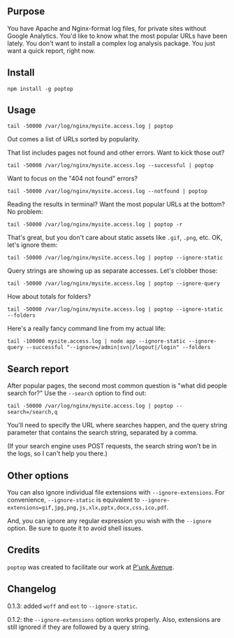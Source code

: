 ## Purpose

You have Apache and Nginx-format log files, for private sites without Google Analytics. You'd like to know what the most popular URLs have been lately. You don't want to install a complex log analysis package. You just want a quick report, right now.

## Install

```
npm install -g poptop
```

## Usage

```
tail -50000 /var/log/nginx/mysite.access.log | poptop
```

Out comes a list of URLs sorted by popularity.

That list includes pages not found and other errors. Want to kick those out?

```
tail -50000 /var/log/nginx/mysite.access.log --successful | poptop
```

Want to focus on the "404 not found" errors?

```
tail -50000 /var/log/nginx/mysite.access.log --notfound | poptop
```


Reading the results in terminal? Want the most popular URLs at the bottom? No problem:

```
tail -50000 /var/log/nginx/mysite.access.log | poptop -r
```

That's great, but you don't care about static assets like `.gif`, `.png`, etc. OK, let's ignore them:

```
tail -50000 /var/log/nginx/mysite.access.log | poptop --ignore-static
```

Query strings are showing up as separate accesses. Let's clobber those:

```
tail -50000 /var/log/nginx/mysite.access.log | poptop --ignore-query
```

How about totals for folders?

```
tail -50000 /var/log/nginx/mysite.access.log | poptop --ignore-static --folders
```

Here's a really fancy command line from my actual life:

```
tail -100000 mysite.access.log | node app --ignore-static --ignore-query --successful "--ignore=/admin|svn|/logout|/login" --folders
```

## Search report

After popular pages, the second most common question is "what did people search for?" Use the `--search` option to find out:

```
tail -50000 /var/log/nginx/mysite.access.log | poptop --search=/search,q
```

You'll need to specify the URL where searches happen, and the query string parameter that contains the search string, separated by a comma.

(If your search engine uses POST requests, the search string won't be in the logs, so I can't help you there.)

## Other options

You can also ignore individual file extensions with `--ignore-extensions`. For convenience, `--ignore-static` is equivalent to `--ignore-extensions=gif,jpg,png,js,xlx,pptx,docx,css,ico,pdf`.

And, you can ignore any regular expression you wish with the `--ignore` option. Be sure to quote it to avoid shell issues.

## Credits

`poptop` was created to facilitate our work at [P'unk Avenue](http://punkave.com).

## Changelog

0.1.3: added `woff` and `eot` to `--ignore-static`.

0.1.2: the `--ignore-extensions` option works properly. Also, extensions are still ignored if they are followed by a query string.

